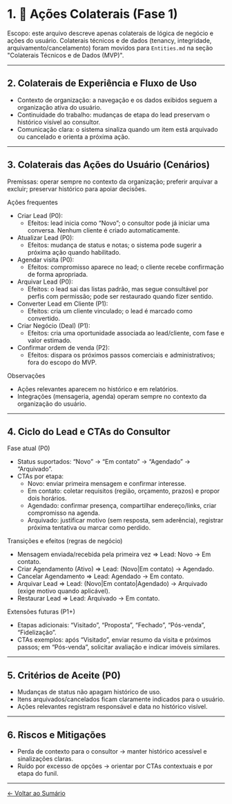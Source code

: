 # 1. 🔁 Ações Colaterais (Fase 1)

Escopo: este arquivo descreve apenas colaterais de lógica de negócio e ações do usuário. Colaterais técnicos e de dados (tenancy, integridade, arquivamento/cancelamento) foram movidos para `Entities.md` na seção "Colaterais Técnicos e de Dados (MVP)".

---

## 2. Colaterais de Experiência e Fluxo de Uso
- Contexto de organização: a navegação e os dados exibidos seguem a organização ativa do usuário.
- Continuidade do trabalho: mudanças de etapa do lead preservam o histórico visível ao consultor.
- Comunicação clara: o sistema sinaliza quando um item está arquivado ou cancelado e orienta a próxima ação.

---

## 3. Colaterais das Ações do Usuário (Cenários)
Premissas: operar sempre no contexto da organização; preferir arquivar a excluir; preservar histórico para apoiar decisões.

Ações frequentes
- Criar Lead (P0):
	- Efeitos: lead inicia como “Novo”; o consultor pode já iniciar uma conversa. Nenhum cliente é criado automaticamente.
- Atualizar Lead (P0):
	- Efeitos: mudança de status e notas; o sistema pode sugerir a próxima ação quando habilitado.
- Agendar visita (P0):
	- Efeitos: compromisso aparece no lead; o cliente recebe confirmação de forma apropriada.
- Arquivar Lead (P0):
	- Efeitos: o lead sai das listas padrão, mas segue consultável por perfis com permissão; pode ser restaurado quando fizer sentido.
- Converter Lead em Cliente (P1):
	- Efeitos: cria um cliente vinculado; o lead é marcado como convertido.
- Criar Negócio (Deal) (P1):
	- Efeitos: cria uma oportunidade associada ao lead/cliente, com fase e valor estimado.
- Confirmar ordem de venda (P2):
	- Efeitos: dispara os próximos passos comerciais e administrativos; fora do escopo do MVP.

Observações
- Ações relevantes aparecem no histórico e em relatórios.
- Integrações (mensageria, agenda) operam sempre no contexto da organização do usuário.

---

## 4. Ciclo do Lead e CTAs do Consultor
Fase atual (P0)
- Status suportados: “Novo” → “Em contato” → “Agendado” → “Arquivado”.
- CTAs por etapa:
	- Novo: enviar primeira mensagem e confirmar interesse.
	- Em contato: coletar requisitos (região, orçamento, prazos) e propor dois horários.
	- Agendado: confirmar presença, compartilhar endereço/links, criar compromisso na agenda.
	- Arquivado: justificar motivo (sem resposta, sem aderência), registrar próxima tentativa ou marcar como perdido.

Transições e efeitos (regras de negócio)
- Mensagem enviada/recebida pela primeira vez ⇒ Lead: Novo → Em contato.
- Criar Agendamento (Ativo) ⇒ Lead: (Novo|Em contato) → Agendado.
- Cancelar Agendamento ⇒ Lead: Agendado → Em contato.
- Arquivar Lead ⇒ Lead: (Novo|Em contato|Agendado) → Arquivado (exige motivo quando aplicável).
- Restaurar Lead ⇒ Lead: Arquivado → Em contato.

Extensões futuras (P1+)
- Etapas adicionais: “Visitado”, “Proposta”, “Fechado”, “Pós-venda”, “Fidelização”.
- CTAs exemplos: após “Visitado”, enviar resumo da visita e próximos passos; em “Pós-venda”, solicitar avaliação e indicar imóveis similares.

---

## 5. Critérios de Aceite (P0)
- Mudanças de status não apagam histórico de uso.
- Itens arquivados/cancelados ficam claramente indicados para o usuário.
- Ações relevantes registram responsável e data no histórico visível.

---

## 6. Riscos e Mitigações
- Perda de contexto para o consultor → manter histórico acessível e sinalizações claras.
- Ruído por excesso de opções → orientar por CTAs contextuais e por etapa do funil.

---

[← Voltar ao Sumário](0.0.SUMMARY.md)